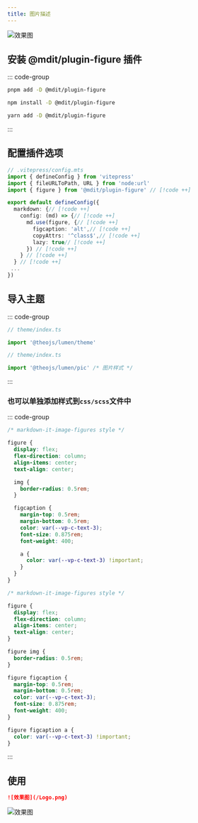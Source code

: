 ```yaml
---
title: 图片描述
---
```


![效果图](/Logo.png)

## 安装 @mdit/plugin-figure 插件

::: code-group

```sh [pnpm]
pnpm add -D @mdit/plugin-figure
```

```sh [npm]
npm install -D @mdit/plugin-figure

```

```sh [yarn]
yarn add -D @mdit/plugin-figure
```

:::

## 配置插件选项

```ts
// .vitepress/config.mts
import { defineConfig } from 'vitepress'
import { fileURLToPath, URL } from 'node:url'
import { figure } from '@mdit/plugin-figure' // [!code ++]

export default defineConfig({
  markdown: {// [!code ++]
    config: (md) => {// [!code ++]
      md.use(figure, {// [!code ++]
        figcaption: 'alt',// [!code ++]
        copyAttrs: '^class$',// [!code ++]
        lazy: true// [!code ++]
      }) // [!code ++]
    } // [!code ++]
  } // [!code ++]
 ...
})
```

## 导入主题

::: code-group

```ts [所有主题]
// theme/index.ts

import '@theojs/lumen/theme'
```

```ts [单独导入]
// theme/index.ts

import '@theojs/lumen/pic' /* 图片样式 */
```

:::

### 也可以单独添加样式到`css/scss`文件中

::: code-group

```scss [SCSS]
/* markdown-it-image-figures style */

figure {
  display: flex;
  flex-direction: column;
  align-items: center;
  text-align: center;

  img {
    border-radius: 0.5rem;
  }

  figcaption {
    margin-top: 0.5rem;
    margin-bottom: 0.5rem;
    color: var(--vp-c-text-3);
    font-size: 0.875rem;
    font-weight: 400;

    a {
      color: var(--vp-c-text-3) !important;
    }
  }
}
```

```css [CSS]
/* markdown-it-image-figures style */

figure {
  display: flex;
  flex-direction: column;
  align-items: center;
  text-align: center;
}

figure img {
  border-radius: 0.5rem;
}

figure figcaption {
  margin-top: 0.5rem;
  margin-bottom: 0.5rem;
  color: var(--vp-c-text-3);
  font-size: 0.875rem;
  font-weight: 400;
}

figure figcaption a {
  color: var(--vp-c-text-3) !important;
}
```

:::

## 使用

```md
![效果图](/Logo.png)
```

![效果图](/Logo.png)
